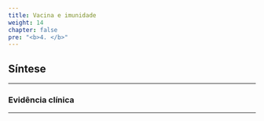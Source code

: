 ```yaml
---
title: Vacina e imunidade
weight: 14
chapter: false
pre: "<b>4. </b>"
---
```


## Síntese

***

### Evidência clínica

***